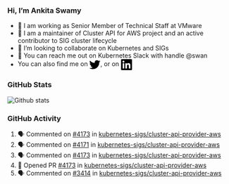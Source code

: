 ### Hi, I’m Ankita Swamy

- 💼 I am working as Senior Member of Technical Staff at VMware
- 👀 I am a maintainer of Cluster API for AWS project and an active contributor to SIG cluster lifecycle
- 💞️ I’m looking to collaborate on Kubernetes and SIGs
- 💬 You can reach me out on Kubernetes Slack with handle @swan
- You can also find me on <a href="https://twitter.com/SwamyAnkita" target="blank"><img align="center" src="https://raw.githubusercontent.com/Ankitasw/Ankitasw/master/svg/twitter.svg" alt="Ankitasw" height="25" width="25" color="#1DA1f2" /></a>, or on <a href="https://www.linkedin.com/in/Ankitaswamy/" target="blank"><img align="center" src="https://raw.githubusercontent.com/Ankitasw/Ankitasw/master/svg/linkedin.svg" alt="Ankitasw" height="25" width="25" /></a>

### GitHub Stats
![Github stats](https://github-readme-stats.vercel.app/api?username=Ankitasw&count_private=true&show_icons=true&theme=tokyonight)

### GitHub Activity 
<!--START_SECTION:activity-->
1. 🗣 Commented on [#4173](https://github.com/kubernetes-sigs/cluster-api-provider-aws/issues/4173) in [kubernetes-sigs/cluster-api-provider-aws](https://github.com/kubernetes-sigs/cluster-api-provider-aws)
2. 🗣 Commented on [#4171](https://github.com/kubernetes-sigs/cluster-api-provider-aws/issues/4171) in [kubernetes-sigs/cluster-api-provider-aws](https://github.com/kubernetes-sigs/cluster-api-provider-aws)
3. 🗣 Commented on [#4173](https://github.com/kubernetes-sigs/cluster-api-provider-aws/issues/4173) in [kubernetes-sigs/cluster-api-provider-aws](https://github.com/kubernetes-sigs/cluster-api-provider-aws)
4. 💪 Opened PR [#4173](https://github.com/kubernetes-sigs/cluster-api-provider-aws/pull/4173) in [kubernetes-sigs/cluster-api-provider-aws](https://github.com/kubernetes-sigs/cluster-api-provider-aws)
5. 🗣 Commented on [#3414](https://github.com/kubernetes-sigs/cluster-api-provider-aws/issues/3414) in [kubernetes-sigs/cluster-api-provider-aws](https://github.com/kubernetes-sigs/cluster-api-provider-aws)
<!--END_SECTION:activity-->
